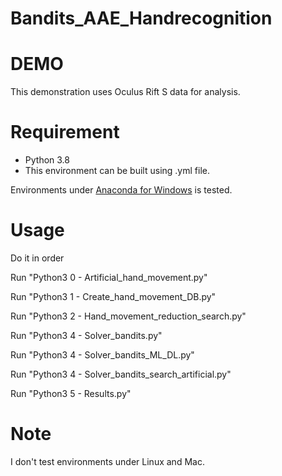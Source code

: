 # Bandits_AAE_Handrecognition

# DEMO
 
This demonstration uses Oculus Rift S data for analysis.
 
# Requirement
 
* Python 3.8
* This environment can be built using .yml file.
 
Environments under [Anaconda for Windows](https://www.anaconda.com/distribution/) is tested.
 
# Usage

Do it in order

Run "Python3 0 - Artificial_hand_movement.py"

Run "Python3 1 - Create_hand_movement_DB.py"

Run "Python3 2 - Hand_movement_reduction_search.py"

Run "Python3 4 - Solver_bandits.py"

Run "Python3 4 - Solver_bandits_ML_DL.py"

Run "Python3 4 - Solver_bandits_search_artificial.py"

Run "Python3 5 - Results.py"

# Note
 
I don't test environments under Linux and Mac.
